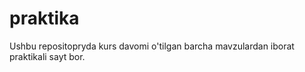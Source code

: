 # praktika

Ushbu repositopryda kurs davomi o'tilgan barcha mavzulardan iborat praktikali sayt bor.
